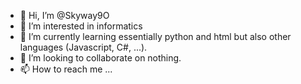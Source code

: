 - 👋 Hi, I’m @Skyway9O
- 👀 I’m interested in informatics
- 🌱 I’m currently learning essentially python and html but also other languages (Javascript, C#, ...).
- 💞️ I’m looking to collaborate on nothing.
- 📫 How to reach me ...

<!---
Skyway9O/Skyway9O is a ✨ special ✨ repository because its `README.md` (this file) appears on your GitHub profile.
You can click the Preview link to take a look at your changes.
--->
